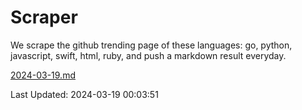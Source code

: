 # Scraper

We scrape the github trending page of these languages: go, python, javascript, swift, html, ruby, and push a markdown result everyday.

[2024-03-19.md](https://github.com/henson/Scraper/blob/master/2024-03-19.md)

Last Updated: 2024-03-19 00:03:51
